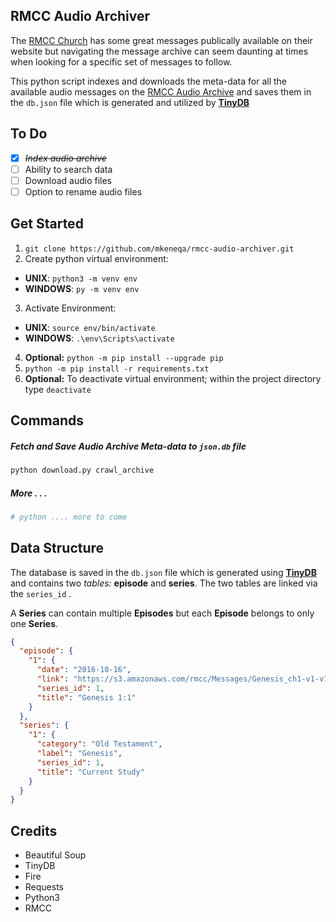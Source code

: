 ## RMCC Audio Archiver

The [RMCC Church](https://calvarychapel.ca/) has some great messages publically available on their website but navigating the message archive can seem daunting at times when looking for a specific set of messages to follow.

This python script indexes and downloads the meta-data for all the available audio messages on the [RMCC Audio Archive](https://messages.calvarychapel.ca/) and saves them in the `db.json` file which is generated and utilized by **[TinyDB]([https://tinydb.readthedocs.io/en/latest/index.html#])**

## To Do

 - [x] ~~_Index audio archive_~~
 - [ ] Ability to search data
 - [ ] Download audio files
 - [ ] Option to rename audio files

## Get Started
1. `git clone https://github.com/mkeneqa/rmcc-audio-archiver.git`
2. Create python virtual environment:
  - **UNIX**: `python3 -m venv env`
  - **WINDOWS**: `py -m venv env`
3. Activate Environment:
  - **UNIX**: `source env/bin/activate` 
  - **WINDOWS**: `.\env\Scripts\activate`
4. **Optional:** `python -m pip install --upgrade pip`
5. `python -m pip install -r requirements.txt`
6. **Optional:** To deactivate virtual environment; within the project directory type `deactivate`

## Commands
##### Fetch and Save Audio Archive Meta-data to `json.db` file
```python
python download.py crawl_archive
```
##### More  . . . 
```python
# python .... more to come
```

## Data Structure 

The database is saved in the `db.json` file which is generated using **[TinyDB]([https://tinydb.readthedocs.io/en/latest/index.html#])** and contains two _tables:_ **episode** and **series**. The two tables are linked via the `series_id` . 

A **Series** can contain multiple **Episodes** but each **Episode** belongs to only one **Series**.

```json
{
  "episode": {
    "1": {
      "date": "2016-10-16",
      "link": "https://s3.amazonaws.com/rmcc/Messages/Genesis_ch1-v1-v1_2016-OCT-16.mp3",
      "series_id": 1,
      "title": "Genesis 1:1"
    }
  },
  "series": {
    "1": {
      "category": "Old Testament",
      "label": "Genesis",
      "series_id": 1,
      "title": "Current Study"
    }
  }
}
```

## Credits

 - Beautiful Soup
 - TinyDB
 - Fire
 - Requests
 - Python3
 - RMCC

